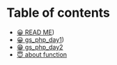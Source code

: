 # Table of contents

* [😀 READ ME](README.md))
* [😀 gs\_php\_day1](gs\_php\_day1.md))
* [😁 gs\_php\_day2](gs\_php\_day2.md)
* [😇 about function](about-function.md)
